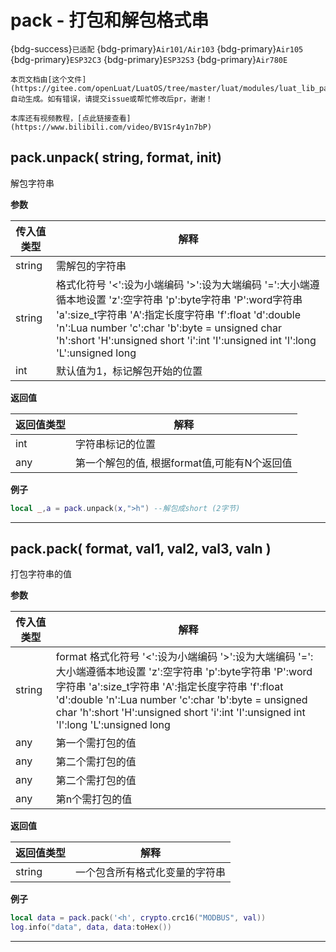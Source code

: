 # pack - 打包和解包格式串

{bdg-success}`已适配` {bdg-primary}`Air101/Air103` {bdg-primary}`Air105` {bdg-primary}`ESP32C3` {bdg-primary}`ESP32S3` {bdg-primary}`Air780E`

```{note}
本页文档由[这个文件](https://gitee.com/openLuat/LuatOS/tree/master/luat/modules/luat_lib_pack.c)自动生成。如有错误，请提交issue或帮忙修改后pr，谢谢！
```

```{tip}
本库还有视频教程，[点此链接查看](https://www.bilibili.com/video/BV1Sr4y1n7bP)
```

## pack.unpack( string, format, init)



解包字符串

**参数**

|传入值类型|解释|
|-|-|
|string|需解包的字符串|
|string|格式化符号 '<':设为小端编码 '>':设为大端编码 '=':大小端遵循本地设置 'z':空字符串 'p':byte字符串 'P':word字符串 'a':size_t字符串 'A':指定长度字符串 'f':float 'd':double 'n':Lua number 'c':char 'b':byte = unsigned char 'h':short 'H':unsigned short 'i':int 'I':unsigned int 'l':long 'L':unsigned long|
|int|默认值为1，标记解包开始的位置|

**返回值**

|返回值类型|解释|
|-|-|
|int|字符串标记的位置|
|any|第一个解包的值, 根据format值,可能有N个返回值|

**例子**

```lua
local _,a = pack.unpack(x,">h") --解包成short (2字节)

```

---

## pack.pack( format, val1, val2, val3, valn )



打包字符串的值

**参数**

|传入值类型|解释|
|-|-|
|string|format 格式化符号 '<':设为小端编码 '>':设为大端编码 '=':大小端遵循本地设置 'z':空字符串 'p':byte字符串 'P':word字符串 'a':size_t字符串 'A':指定长度字符串 'f':float 'd':double 'n':Lua number 'c':char 'b':byte = unsigned char 'h':short 'H':unsigned short 'i':int 'I':unsigned int 'l':long 'L':unsigned long|
|any|第一个需打包的值|
|any|第二个需打包的值|
|any|第二个需打包的值|
|any|第n个需打包的值|

**返回值**

|返回值类型|解释|
|-|-|
|string|一个包含所有格式化变量的字符串|

**例子**

```lua
local data = pack.pack('<h', crypto.crc16("MODBUS", val))
log.info("data", data, data:toHex())

```

---

